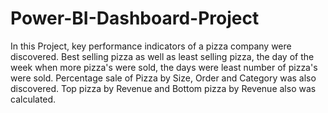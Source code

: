 # Power-BI-Dashboard-Project
In this Project, key performance indicators of a pizza company were discovered. Best selling pizza as well as least selling pizza, the day of the week when more pizza's were sold, the days were least number of pizza's were sold. 
Percentage sale of Pizza by Size, Order and Category was also discovered. 
Top pizza by Revenue and Bottom pizza by Revenue also was calculated. 
